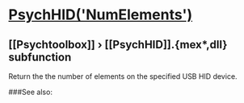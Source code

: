 # [PsychHID('NumElements')](PsychHID-NumElements) 
## [[Psychtoolbox]] &#8250; [[PsychHID]].{mex*,dll} subfunction


Return the the number of elements on the specified USB HID device.  


###See also:

